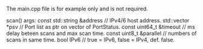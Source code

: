 The main.cpp file is for example only and is not required.

scan() args:
const std::string &address // IPv4/6 host address.
std::vector <PortStatus> *psv // Port list as ptr on vector of PortStatus.
const uint64_t &timeout // ms delay beteen scans and max scan time.
const uint8_t &parallel // numbers of scans in same time.
bool IPv6 // true = IPv6, false = IPv4, def. false.
